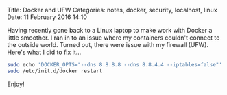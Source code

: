 Title: Docker and UFW
Categories: notes, docker, security, localhost, linux
Date: 11 February 2016 14:10


Having recently gone back to a Linux laptop to make work with Docker a little smoother. I ran in to an issue where my containers couldn't connect to the outside world. Turned out, there were issue with my firewall (UFW). Here's what I did to fix it...

```bash
sudo echo 'DOCKER_OPTS="--dns 8.8.8.8 --dns 8.8.4.4 --iptables=false"' >> /etc/default/docker
sudo /etc/init.d/docker restart
```

Enjoy!
